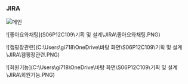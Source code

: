 ### JIRA

![메인](JIRA\메인.PNG)

![좋아요와채팅](S06P12C109\기획 및 설계\JIRA\좋아요와채팅.PNG)

![캠핑장관련](C:\Users\gi718\OneDrive\바탕 화면\S06P12C109\기획 및 설계\JIRA\캠핑장관련.PNG)

![회원기능](C:\Users\gi718\OneDrive\바탕 화면\S06P12C109\기획 및 설계\JIRA\회원기능.PNG)

